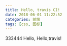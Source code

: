 ```yaml
---
title: Hello, travis CI!
date: 2018-06-01 11:22:52
categories: 前端
tags: [css, 图标]
---
```


333444
Hello, Hello,travis!

